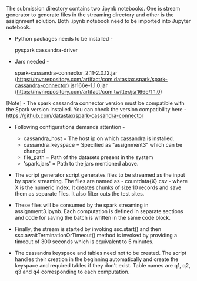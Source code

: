 The submission directory contains two .ipynb notebooks. One is stream generator to generate files in the streaming directory and other is the assignment solution. Both .ipynb notebook need to be imported into Jupyter notebook.

- Python packages needs to be installed -

	pyspark
	cassandra-driver

- Jars needed -

	spark-cassandra-connector_2.11-2.0.12.jar (https://mvnrepository.com/artifact/com.datastax.spark/spark-cassandra-connector)
	jsr166e-1.1.0.jar (https://mvnrepository.com/artifact/com.twitter/jsr166e/1.1.0)

[Note] - The spark cassandra connector version must be compatible with the Spark version installed. You can check the version compatibility here - 
	https://github.com/datastax/spark-cassandra-connector

- Following configurations demands attention -

	- cassandra_host = The host ip on which cassandra is installed.
	- cassandra_keyspace = Specified as "assignment3" which can be changed
	- file_path = Path of the datasets present in the system
	- 'spark.jars' = Path to the jars mentioned above.

- The script generator script generates files to be streamed as the input by spark streaming. The files are named as - countdata{X}.csv - where X is the numeric index. It creates chunks of size 10 records and save them as separate files. It also filter outs the test sites.

- These files will be consumed by the spark streaming in assignment3.ipynb. Each computation is defined in separate sections and code for saving the batch is written in the same code block.

- Finally, the stream is started by invoking ssc.start() and then ssc.awaitTerminationOrTimeout() method is invoked by providing a timeout of 300 seconds which is equivalent to 5 minutes.

- The cassandra keyspace and tables need not to be created. The script handles their creation in the beginning automatically and create the keyspace and required tables if they don't exist. Table names are q1, q2, q3 and q4 corresponding to each computation.
	
